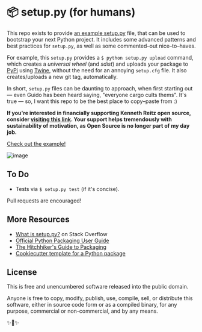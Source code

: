 # 📦 setup.py (for humans)

This repo exists to provide [an example setup.py] file, that can be used
to bootstrap your next Python project. It includes some advanced
patterns and best practices for `setup.py`, as well as some
commented–out nice–to–haves.

For example, this `setup.py` provides a `$ python setup.py upload`
command, which creates a _universal wheel_ (and _sdist_) and uploads
your package to [PyPi] using [Twine], without the need for an annoying
`setup.cfg` file. It also creates/uploads a new git tag, automatically.

In short, `setup.py` files can be daunting to approach, when first
starting out — even Guido has been heard saying, "everyone cargo cults
thems". It's true — so, I want this repo to be the best place to
copy–paste from :)

**If you're interested in financially supporting Kenneth Reitz open source, consider [visiting this link](https://cash.me/$KennethReitz). Your support helps tremendously with sustainability of motivation, as Open Source is no longer part of my day job.**

[Check out the example!][an example setup.py]

![image]

## To Do

- Tests via `$ setup.py test` (if it's concise).

Pull requests are encouraged!

## More Resources

- [What is setup.py?] on Stack Overflow
- [Official Python Packaging User Guide](https://packaging.python.org)
- [The Hitchhiker's Guide to Packaging]
- [Cookiecutter template for a Python package]

## License

This is free and unencumbered software released into the public domain.

Anyone is free to copy, modify, publish, use, compile, sell, or
distribute this software, either in source code form or as a compiled
binary, for any purpose, commercial or non-commercial, and by any means.

✨🍰✨

[an example setup.py]: https://github.com/kennethreitz/setup.py/blob/master/setup.py
[pypi]: https://docs.python.org/3/distutils/packageindex.html
[twine]: https://pypi.python.org/pypi/twine
[image]: https://farm1.staticflickr.com/628/33173824932_58add34581_k_d.jpg
[what is setup.py?]: https://stackoverflow.com/questions/1471994/what-is-setup-py
[the hitchhiker's guide to packaging]: https://the-hitchhikers-guide-to-packaging.readthedocs.io/en/latest/creation.html
[cookiecutter template for a python package]: https://github.com/audreyr/cookiecutter-pypackage
